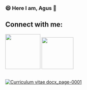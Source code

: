 ### 😄 Here I am, Agus 👋

## Connect with me:
<div style="display: inline_block">
  <a href="https://www.linkedin.com/in/agustina-rold%C3%A1n-b504a9220/" target="blank"><img src="https://img.shields.io/badge/-LinkedIn-%230077B5?style=for the-badge&logo=linkedin&logoColor=white" target="blank" width="110"></a>
  <a href="https://github.com/agus-plath?tab=repositories"><img src="https://img.shields.io/badge/GitHub-100000?style=for-the-badge&logo=github&logoColor=white" target="_blank" width="100"</a>
</div>
  
##

![Curriculum vitae docx_page-0001](https://user-images.githubusercontent.com/108038302/180058037-ca45f98c-1030-403b-8a5d-00ed7e9b3cb6.jpg)

